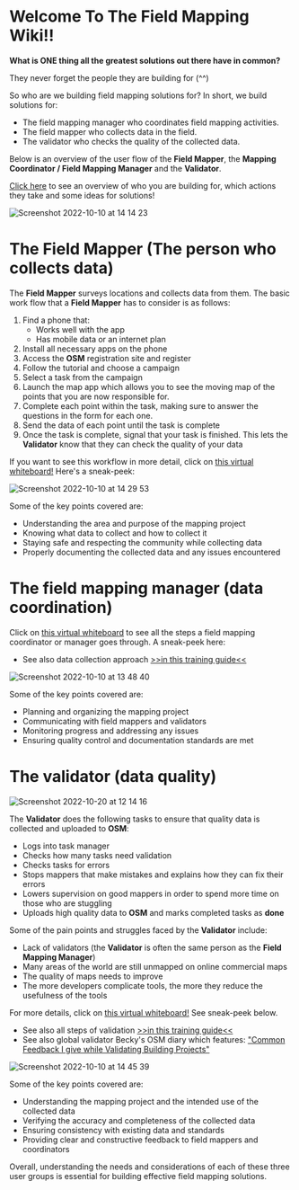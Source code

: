 # Welcome To The Field Mapping Wiki!!

**What is ONE thing all the greatest solutions out there have in common?**

They never forget the people they are building for (^^)

So who are we building field mapping solutions for? In short, we build solutions for:

-  The field mapping manager who coordinates field mapping activities.
-  The field mapper who collects data in the field.
-  The validator who checks the quality of the collected data.


Below is an overview of the user flow of the **Field Mapper**, the **Mapping Coordinator / Field Mapping Manager** and the **Validator**.

[Click here](https://miro.com/app/board/uXjVPX4XLcI=/?moveToWidget=3458764534814634286&cot=14) to see an overview of who you are building for, which actions they take and some ideas for solutions!

![Screenshot 2022-10-10 at 14 14 23](https://user-images.githubusercontent.com/107098623/194864145-598d6212-9e0b-4c9d-ba90-92e5cd3fa488.png)

# The Field Mapper (The person who collects data)
The **Field Mapper** surveys locations and collects data from them. The basic work flow that a **Field Mapper** has to consider is as follows:
1. Find a phone that:
    - Works well with the app
    - Has mobile data or an internet plan
2. Install all necessary apps on the phone
3. Access the **OSM** registration site and register
4. Follow the tutorial and choose a campaign
5. Select a task from the campaign
6. Launch the map app which allows you to see the moving map of the points that you are now responsible for.
7. Complete each point within the task, making sure to answer the questions in the form for each one.
8. Send the data of each point until the task is complete
9. Once the task is complete, signal that your task is finished. This lets the **Validator** know that they can check the quality of your data

If you want to see this workflow in more detail, click on [this virtual whiteboard!](https://miro.com/app/board/uXjVPX4XLcI=/?moveToWidget=3458764535074723879&cot=14) Here's a sneak-peek:

![Screenshot 2022-10-10 at 14 29 53](https://user-images.githubusercontent.com/107098623/194867381-53813f19-71b1-4342-866f-10c963b7460b.png)

Some of the key points covered are:

-  Understanding the area and purpose of the mapping project
-  Knowing what data to collect and how to collect it
-  Staying safe and respecting the community while collecting data
-  Properly documenting the collected data and any issues encountered

# The field mapping manager (data coordination)

Click on [this virtual whiteboard](https://miro.com/app/board/uXjVPX4XLcI=/?moveToWidget=3458764535077658755&cot=14) to see all the steps a field mapping coordinator or manager goes through. A sneak-peek here:

- See also data collection approach [>>in this training guide<<](https://hotosm.github.io/pdc-documentation/en/pages/01-osm-field-surveyor-guideliness/01-metodologi-pengumpulan-data/01_metodologi_pengumpulan_data/)

![Screenshot 2022-10-10 at 13 48 40](https://user-images.githubusercontent.com/107098623/194859584-31dae52a-e918-4cd8-9071-24791750d6bb.png)


Some of the key points covered are:

-  Planning and organizing the mapping project
-  Communicating with field mappers and validators
-  Monitoring progress and addressing any issues
-  Ensuring quality control and documentation standards are met

# The validator (data quality)


![Screenshot 2022-10-20 at 12 14 16](https://user-images.githubusercontent.com/107098623/196922048-c156b8ed-7f1a-404b-a636-fcfca2c0b328.png)

The **Validator** does the following tasks to ensure that quality data is collected and uploaded to **OSM**:
- Logs into task manager
- Checks how many tasks need validation
- Checks tasks for errors 
- Stops mappers that make mistakes and explains how they can fix their errors
- Lowers supervision on good mappers in order to spend more time on those who are stuggling
- Uploads high quality data to **OSM** and marks completed tasks as **done**

Some of the pain points and struggles faced by the **Validator** include:
- Lack of validators (the **Validator** is often the same person as the **Field Mapping Manager**)
- Many areas of the world are still unmapped on online commercial maps
- The quality of maps needs to improve
- The more developers complicate tools, the more they reduce the usefulness of the tools


For more details, click on [this virtual whiteboard!](https://miro.com/app/board/uXjVPX4XLcI=/?moveToWidget=3458764535077160536&cot=14) See sneak-peek below.

- See also all steps of validation [>>in this training guide<<](https://hotosm.github.io/pdc-documentation/en/pages/04-data-validation-and-quality-assurance/02-penggunaan-josm-untuk-validasi-data-survei/josm-for-validating-survey-data/)
- See also global validator Becky's OSM diary which features:
  ["Common Feedback I give while Validating Building Projects"](https://www.openstreetmap.org/user/Becky%20Candy/diary)

![Screenshot 2022-10-10 at 14 45 39](https://user-images.githubusercontent.com/107098623/194870234-fa9497cb-d9e4-43ff-b7dd-ad731f8be488.png)


Some of the key points covered are:

-  Understanding the mapping project and the intended use of the collected data
-  Verifying the accuracy and completeness of the collected data
-  Ensuring consistency with existing data and standards
-  Providing clear and constructive feedback to field mappers and coordinators

Overall, understanding the needs and considerations of each of these three user groups is essential for building effective field mapping solutions.
